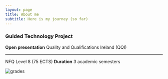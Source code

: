 ```yaml
---
layout: page
title: About me
subtitle: Here is my journey (so far)
---
```


### **Guided Technology Project**


**Open presentation**
Quality and Qualifications Ireland (QQI)
****
NFQ Level 8 (75 ECTS)
**Duration**
3 academic semesters

![grades](/Users/brunoborges/Documents/GitHub/borgesdesa.github.io/assets/img/grades.jpg)